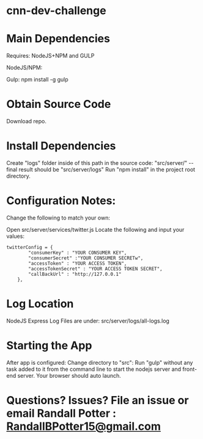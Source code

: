 # cnn-dev-challenge

# Main Dependencies
Requires: NodeJS+NPM and GULP

NodeJS/NPM:

Gulp:  npm install -g gulp

# Obtain Source Code
Download repo.

# Install Dependencies
Create "logs" folder inside of this path in the source code: "src/server/" -- final result should be "src/server/logs"
Run "npm install" in the project root directory.

# Configuration Notes:
Change the following to match your own:

Open src/server/services/twitter.js
Locate the following and input your values:
```
twitterConfig = {
        "consumerKey" : "YOUR CONSUMER KEY",
        "consumerSecret" :"YOUR CONSUMER SECRETw",
        "accessToken" : "YOUR ACCESS TOKEN",
        "accessTokenSecret" : "YOUR ACCESS TOKEN SECRET",
        "callBackUrl" : "http://127.0.0.1"
    },
```

# Log Location
NodeJS Express Log Files are under:
src/server/logs/all-logs.log

# Starting the App
After app is configured:
Change directory to "src":
Run "gulp" without any task added to it from the command line to start the nodejs server and front-end server.
Your browser should auto launch.

# Questions?  Issues?  File an issue or email Randall Potter : RandallBPotter15@gmail.com

